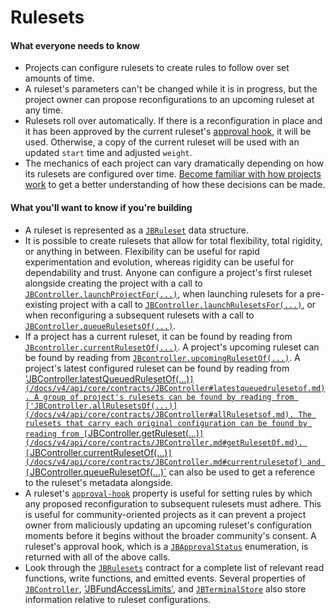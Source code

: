 # Rulesets

#### What everyone needs to know

* Projects can configure rulesets to create rules to follow over set amounts of time.
* A ruleset's parameters can't be changed while it is in progress, but the project owner can propose reconfigurations to an upcoming ruleset at any time.
* Rulesets roll over automatically. If there is a reconfiguration in place and it has been approved by the current ruleset's [approval hook](ruleset-approval-hook.md), it will be used. Otherwise, a copy of the current ruleset will be used with an updated `start` time and adjusted `weight`.
* The mechanics of each project can vary dramatically depending on how its rulesets are configured over time. [Become familiar with how projects work](project.md) to get a better understanding of how these decisions can be made.

#### What you'll want to know if you're building

* A ruleset is represented as a [`JBRuleset`](/docs/v4/api/core/structs/JBRuleset.md) data structure.
* It is possible to create rulesets that allow for total flexibility, total rigidity, or anything in between. Flexibility can be useful for rapid experimentation and evolution, whereas rigidity can be useful for dependability and trust. Anyone can configure a project's first ruleset alongside creating the project with a call to [`JBController.launchProjectFor(...)`](/docs/v4/api/core/contracts/JBController.md#launchprojectfor), when launching rulesets for a pre-existing project with a call to [`JBController.launchRulesetsFor(...)`](/docs/v4/api/core/contracts/JBController.md#launchrulesetsfor), or when reconfiguring a subsequent rulesets with a call to [`JBController.queueRulesetsOf(...)`](/docs/v4/api/core/contracts/JBController.md#queuerulesetsof).
* If a project has a current ruleset, it can be found by reading from [`JBcontroller.currentRulesetOf(...)`](/docs/v4/api/core/contracts/JBController.md#currentrulesetof.md). A project's upcoming ruleset can be found by reading from [`JBcontroller.upcomingRulesetOf(...)`](/docs/v4/api/core/contracts/JBController.md#upcomingrulesetof.md). A project's latest configured ruleset can be found by reading from ['JBController.latestQueuedRulesetOf(...)`](/docs/v4/api/core/contracts/JBController#latestqueuedrulesetof.md). A group of project's rulesets can be found by reading from ['JBController.allRulesetsOf(...)](/docs/v4/api/core/contracts/JBController#allRulesetsof.md). The rulesets that carry each original configuration can be found by reading from [`JBController.getRuleset(...)`](/docs/v4/api/core/contracts/JBController.md#getRulesetOf.md). [`JBController.currentRulesetOf(...)`](/docs/v4/api/core/contracts/JBController.md#currentrulesetof) and [`JBController.queueRulesetOf(...)`](/docs/v4/api/core/contracts/JBController.md#queuedrulesetof) can also be used to get a reference to the ruleset's metadata alongside.
* A ruleset's [`approval-hook`](ruleset-approval-hook.md) property is useful for setting rules by which any proposed reconfiguration to subsequent rulesets must adhere. This is useful for community-oriented projects as it can prevent a project owner from maliciously updating an upcoming ruleset's configuration moments before it begins without the broader community's consent. A ruleset's approval hook, which is a [`JBApprovalStatus`](/docs/v4/api/core/enums/JBApprovalStatus.md) enumeration, is returned with all of the above calls. 
* Look through the [`JBRulesets`](/docs/v4/api/core/contracts/JBRulesets.md) contract for a complete list of relevant read functions, write functions, and emitted events. Several properties of [`JBController`](/docs/v4/api/core/contracts/JBController.md), ['JBFundAccessLimits'](/docs/v4/api/core/contracts/JBFundAccessLimits.md), and [`JBTerminalStore`](/docs/v4/api/core/contracts/JBTerminalStore.md) also store information relative to ruleset configurations.

